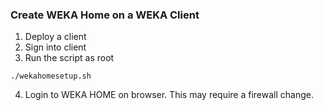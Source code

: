 ### Create WEKA Home on a WEKA Client
1. Deploy a client 
2. Sign into client
3. Run the script as root
```
./wekahomesetup.sh
```
4. Login to WEKA HOME on browser.   This may require a firewall change.
